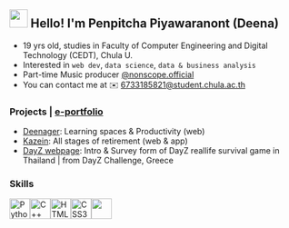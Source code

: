 <h2><img src="https://media.giphy.com/media/hvRJCLFzcasrR4ia7z/giphy.gif" width="32"> Hello! I'm Penpitcha Piyawaranont (Deena)</h2>

*   19 yrs old, studies in Faculty of Computer Engineering and Digital Technology (CEDT), Chula U.
*   Interested in `web dev`, `data science`, `data & business analysis`
*   Part-time Music producer [@nonscope.official](https://www.youtube.com/@nonscope.official)
*   You can contact me at ✉️ [6733185821@student.chula.ac.th](mailto:6733185821@student.chula.ac.th)
  
### Projects | [e-portfolio](https://e-portfolio.gitbook.io/cedt.intern01)
*   [Deenager](https://github.com/incluDna/Deenager_elements/): Learning spaces & Productivity (web)
*   [Kazein](https://github.com/incluDna/kazein.alpha): All stages of retirement (web & app)
*   [DayZ webpage](https://e-portfolio.gitbook.io/cedt.intern01/webs/dayz-webpage): Intro & Survey form of DayZ reallife survival game in Thailand | from DayZ Challenge, Greece
  
### Skills
<p align="left">
<a href="https://www.python.org/" target="_blank" rel="noreferrer"><img src="https://raw.githubusercontent.com/danielcranney/readme-generator/main/public/icons/skills/python-colored.svg" width="36" height="36" alt="Python" /></a><a href="https://docs.microsoft.com/en-us/cpp/?view=msvc-170" target="_blank" rel="noreferrer"><img src="https://raw.githubusercontent.com/danielcranney/readme-generator/main/public/icons/skills/cplusplus-colored.svg" width="36" height="36" alt="C++" /></a><a href="https://developer.mozilla.org/en-US/docs/Glossary/HTML5" target="_blank" rel="noreferrer"><img src="https://raw.githubusercontent.com/danielcranney/readme-generator/main/public/icons/skills/html5-colored.svg" width="36" height="36" alt="HTML5" /></a><a href="https://www.w3.org/TR/CSS/#css" target="_blank" rel="noreferrer"><img src="https://raw.githubusercontent.com/danielcranney/readme-generator/main/public/icons/skills/css3-colored.svg" width="36" height="36" alt="CSS3" /></a><img src="https://user-images.githubusercontent.com/25181517/117447155-6a868a00-af3d-11eb-9cfe-245df15c9f3f.png" width="36" height="36"></a>
</p>
